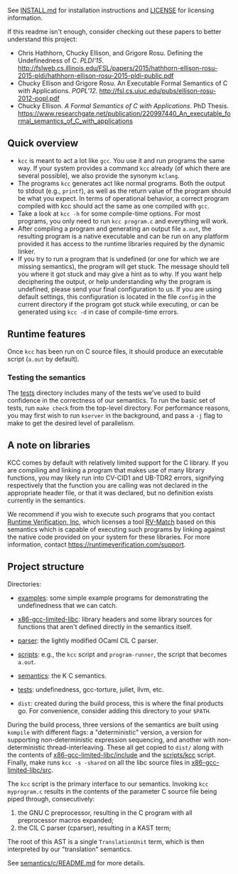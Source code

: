See [INSTALL.md](INSTALL.md) for installation instructions and [LICENSE](LICENSE) for licensing
information.

If this readme isn't enough, consider checking out these papers to better
understand this project:

- Chris Hathhorn, Chucky Ellison, and Grigore Rosu. Defining the
  Undefinedness of C. *PLDI'15*.
  <http://fslweb.cs.illinois.edu/FSL/papers/2015/hathhorn-ellison-rosu-2015-pldi/hathhorn-ellison-rosu-2015-pldi-public.pdf>
- Chucky Ellison and Grigore Rosu. An Executable Formal Semantics of C with 
  Applications. *POPL'12*. 
  <http://fsl.cs.uiuc.edu/pubs/ellison-rosu-2012-popl.pdf>
- Chucky Ellison. *A Formal Semantics of C with Applications*. PhD Thesis.
  <https://www.researchgate.net/publication/220997440_An_executable_formal_semantics_of_C_with_applications>

## Quick overview

- `kcc` is meant to act a lot like `gcc`. You use it and run programs the
  same way. If your system provides a command `kcc` already (of which there are
  several possible), we also provide the synonym `kclang`.
- The programs `kcc` generates act like normal programs. Both the output to
  stdout (e.g., `printf`), as well as the return value of the program should be
  what you expect. In terms of operational behavior, a correct program compiled
  with kcc should act the same as one compiled with `gcc`.
- Take a look at `kcc -h` for some compile-time options. For most programs,
  you only need to run `kcc program.c` and everything will work.
- After compiling a program and generating an output file `a.out`, the
  resulting program is a native executable and can be run on any platform
  provided it has access to the runtime libraries required by the dynamic
  linker.
- If you try to run a program that is undefined (or one for which we are
  missing semantics), the program will get stuck. The message should tell you
  where it got stuck and may give a hint as to why. If you want help
  deciphering the output, or help understanding why the program is undefined,
  please send your final configuration to us. If you are using default settings,
  this configuration is located in the file `config` in the current directory
  if the program got stuck while executing, or can be generated using `kcc -d`
  in case of compile-time errors.

## Runtime features

Once `kcc` has been run on C source files, it should produce an executable
script (`a.out` by default).

### Testing the semantics

The [tests][] directory includes many of the tests we've used to build confidence
in the correctness of our semantics. To run the basic set of tests, run `make check`
from the top-level directory. For performance reasons, you may first wish to run 
`kserver` in the background, and pass a `-j` flag to make to get the desired level
of parallelism.

## A note on libraries

KCC comes by default with relatively limited support for the C library. If you are
compiling and linking a program that makes use of many library functions, you may likely
run into CV-CID1 and UB-TDR2 errors, signifying respectively that the function you are
calling was not declared in the appropriate header file, or that it was declared, but
no definition exists currently in the semantics.

We recommend if you wish to execute such programs that you contact
[Runtime Verification, Inc](https://runtimeverification.com), which licenses a
tool [RV-Match](https://runtimeverification.com/match/) based on this
semantics which is capable of executing such programs by linking against the
native code provided on your system for these libraries.
For more information, contact https://runtimeverification.com/support.

## Project structure

Directories:

- [examples][]: some simple example programs for demonstrating the undefinedness that we 
  can catch.

- [x86-gcc-limited-libc][]: library headers and some library sources for functions that aren't
  defined directly in the semantics itself.

- [parser][]: the lightly modified OCaml CIL C parser.

- [scripts][]: e.g., the `kcc` script and `program-runner`, the script that
  becomes `a.out`.

- [semantics][]: the K C semantics.

- [tests][]: undefinedness, gcc-torture, juliet, llvm, etc.

- `dist`: created during the build process, this is where the final products
  go. For convenience, consider adding this directory to your `$PATH`.

During the build process, three versions of the semantics are built using
`kompile` with different flags: a "deterministic" version, a version for
supporting non-deterministic expression sequencing, and another with
non-deterministic thread-interleaving. These all get copied to `dist/` along
with the contents of [x86-gcc-limited-libc/include][] and the [scripts/kcc][] script. Finally, make
runs `kcc -s -shared` on all the libc source files in [x86-gcc-limited-libc/src][].

The `kcc` script is the primary interface to our semantics. Invoking `kcc
myprogram.c` results in the contents of the parameter C source file being piped
through, consecutively:

1. the GNU C preprocessor, resulting in the C program with all preprocessor
   macros expanded;
2. the CIL C parser (cparser), resulting in a KAST term;

The root of this AST is a single `TranslationUnit` term, which is then
interpreted by our "translation" semantics.

See [semantics/c/README.md][] for more details.

[semantics/c/README.md]: semantics/c/README.md
[semantics/language/common/dynamic.k]: semantics/language/common/dynamic.k
[scripts/kcc]: scripts/kcc
[scripts/program-runner]: scripts/program-runner
[scripts/query-kcc-prof]: scripts/query-kcc-prof
[examples]: examples
[x86-gcc-limited-libc]: x86-gcc-limited-libc
[x86-gcc-limited-libc/include]: x86-gcc-limited-libc/include
[x86-gcc-limited-libc/src]: x86-gcc-limited-libc/src
[parser]: parser
[scripts]: scripts
[semantics]: semantics
[tests]: tests
[INSTALL.md]: INSTALL.md
[LICENSE]: LICENSE
